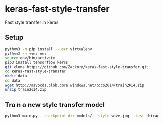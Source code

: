 # keras-fast-style-transfer
Fast style transfer in Keras

## Setup
```bash
python3 -m pip install --user virtualenv
python3 -m venv env
source env/bin/activate
pip3 install tensorflow keras
git clone https://github.com/Zackory/keras-fast-style-transfer.git
cd keras-fast-style-transfer
mkdir data
cd data
wget http://msvocds.blob.core.windows.net/coco2014/train2014.zip
unzip train2014.zip
```

## Train a new style transfer model
```bash
python3 main.py --checkpoint-dir models/ --style wave.jpg --test chicago.jpg --test-dir tests/ --checkpoint-iterations 5
```
